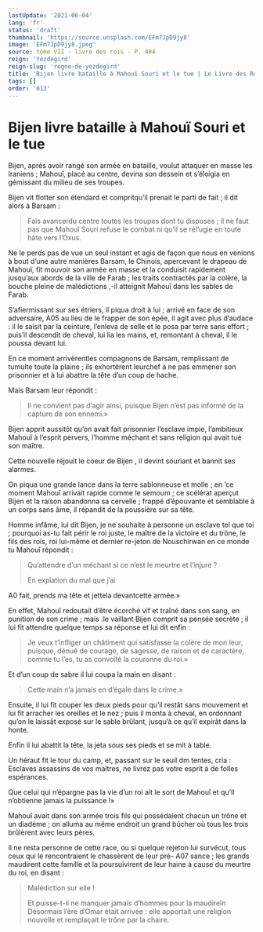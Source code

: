 ```yaml
---
lastUpdate: '2021-06-04'
lang: 'fr'
status: 'draft'
thumbnail: 'https://source.unsplash.com/EFm7JpD9jy8'
image: 'EFm7JpD9jy8.jpeg'
source: tome VII - livre des rois - P. 404
reign: 'Yezdegird'
reign-slug: 'regne-de-yezdegird'
title: 'Bijen livre bataille à Mahouï Souri et le tue | Le Livre des Rois | Shâhnâmeh'
tags: []
order: '013'
---
```


# Bijen livre bataille à Mahouï Souri et le tue

Bijen, après avoir rangé son armée en bataille, voulut attaquer en masse les Iraniens ; Mahouî, placé au centre, devina son dessein et s’éloigia en gémissant du milieu de ses troupes.

Bijen vit flotter son étendard et compritqu’il prenait le parti de fait ; il dit alors à Barsam :

> Fais avancerdu centre toutes les troupes dont tu disposes ; il ne faut pas que Mahouî Souri refuse le combat ni qu’il se rél’ugie en toute hâte vers l’Oxus.

Ne le perds pas de vue un seul instant et agis de façon que nous en venions à bout d’une autre manières Barsam, le Chinois, apercevant le drapeau de Mahouï, fit mouvoir son armée en masse et la conduisit rapidement jusqu’aux abords de la ville de Farab ; les traits contractés par la colère, la bouche pleine de malédictions ,-il atteignit Mahouî dans les sables de Farab.

S’afiermissant sur ses étriers, il piqua droit à lui ; arrivé en face de son adversaire, A05 au lieu de le frapper de son épée, il agit avec plus d’audace : il le saisit par la ceinture, l’enleva de selle et le posa par terre sans effort ; puis’il descendit de cheval, lui lia les mains, et, remontant à cheval, il le poussa devant lui.

En ce moment arrivèrentles compagnons de Barsam, remplissant de tumulte toute la plaine ; ils exhortèrent leurchef à ne pas emmener son prisonnier et à lui abattre la tête d’un coup de hache.

Mais Barsam leur répondit :

> Il ne convient pas d’agir ainsi, puisque Bijen n’est pas informé de la capture de son ennemi.»

Bijen apprit aussitôt qu’on avait fait prisonnier l’esclave impie, l’ambitieux Mahouî à l’esprit pervers, l’homme méchant et sans religion qui avait tué son maître.

Cette nouvelle réjouit le coeur de Bijen , il devint souriant et bannit ses alarmes.

On piqua une grande lance dans la terre sablonneuse et molle ; en ’ce moment Mahouî arrivait rapide comme le semoum ; ce scélérat aperçut Bijen et la raison abandonna sa cervelle ; frappé d’épouvante et semblable à un corps sans âme, il répandit de la poussière sur sa tête.

Homme infâme, lui dit Bijen, je ne souhaite à personne un esclave tel que toi ; pourquoi as-tu fait périr le roi juste, le maître de la victoire et du trône, le fils des rois, roi lui-même et dernier re-jeton de Nouschirwan en ce monde tu Mahouî répondit :

> Qu’attendre d’un méchant si ce n’est le meurtre et l’injure ?
>
> En expiation du mal que j’ai
>
> 
A0
fait, prends ma tête et jettela devantcette armée.»

En effet, Mahouî redoutait d’être écorché vif et traîné dans son sang, en punition de son crime ; mais .le vaillant Bijen comprit sa pensée secrète ; il lui fit attendre quelque temps sa réponse et lui dit enfin :

> Je veux t’infliger un châtiment qui satisfasse la colère de mon leur, puisque, dénué de courage, de sagesse, de raison et de caractère, comme tu l’es, tu as convoité la couronne du roi.»

Et d’un coup de sabre il lui coupa la main en disant :

> Cette main n’a jamais en d’égale dans le crime.»

Ensuite, il lui fit couper les deux pieds pour qu’il restât sans mouvement et lui fit arracher les oreilles et le nez ; puis il monta à cheval, en ordonnant qu’on le laissât exposé sur le sable brûlant, jusqu’à ce qu’il expirât dans la honte.

Enfin il lui abattit la tête, la jeta sous ses pieds et se mit à table.

Un héraut fit le tour du camp, et, passant sur le seuil dm tentes, cria : Esclaves assassins de vos maîtres, ne livrez pas votre esprit à de folles espérances.

Que celui qui n’épargne pas la vie d’un roi ait le sort de Mahouî et qu’il n’obtienne jamais la puissance !»

Mahouî avait dans son armée trois fils qui possédaient chacun un trône et un diadème ; on alluma au même endroit un grand bûcher où tous les trois brûlèrent avec leurs pères.

Il ne resta personne de cette race, ou si quelque rejeton lui survécut, tous ceux qui le rencontraient le chassèrent de leur pré- A07 sance ; les grands maudirent cette famille et la poursuivirent de leur haine à cause du meurtre du roi, en disant :

> Malédiction sur elle !
>
> Et puisse-t-il ne manquer jamais d’hommes pour la maudireln Désormais l’ère d’Omar était arrivée : elle apportait une religion nouvelle et remplaçait le trône par la chaire.

